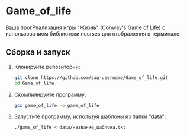 # Game_of_life
Ваша прогРеализация игры "Жизнь" (Conway's Game of Life) с использованием библиотеки ncurses для отображения в терминале.


## **Сборка и запуск**

1. Клонируйте репозиторий:
   ```bash
   git clone https://github.com/ваш-username/Game_of_life.git
   cd Game_of_life
   ```

2. Скомпилируйте программу:
   ```bash
   gcc game_of_life -o game_of_life
   ```

3. Запустите программу, используя шаблоны из папки "data":
   ```bash
   ./game_of_life < data/название_шаблона.txt